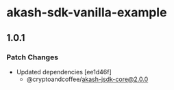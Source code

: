 # akash-sdk-vanilla-example

## 1.0.1

### Patch Changes

- Updated dependencies [ee1d46f]
  - @cryptoandcoffee/akash-jsdk-core@2.0.0
